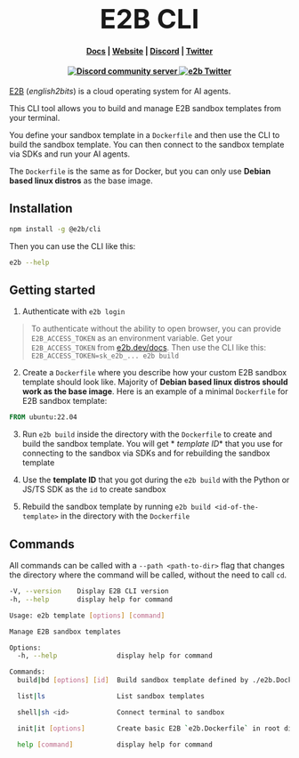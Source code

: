 <h1 align="center">
<span style="font-size:48px;"><b>E2B CLI</b></span>
</h1>

<h4 align="center">
  <a href="https://e2b.dev/docs">Docs</a> |
  <a href="https://e2b.dev">Website</a> |
  <a href="https://discord.gg/U7KEcGErtQ">Discord</a> |
  <a href="https://twitter.com/e2b_dev">Twitter</a>
</h4>

<h4 align="center">
  <a href="https://discord.gg/U7KEcGErtQ">
    <img src="https://img.shields.io/badge/chat-on%20Discord-blue" alt="Discord community server" />
  </a>
  <a href="https://twitter.com/e2b_dev">
    <img src="https://img.shields.io/twitter/follow/infisical?label=Follow" alt="e2b Twitter" />
  </a>
</h4>

[E2B](https://e2b.dev) (_english2bits_) is a cloud operating system for AI
agents.

This CLI tool allows you to build and manage E2B sandbox templates from your
terminal.

You define your sandbox template in a `Dockerfile` and then use the CLI to build
the sandbox template. You can then connect to the sandbox template via SDKs and
run your AI agents.

The `Dockerfile` is the same as for Docker, but you can only use **Debian based
linux distros** as the base image.

## Installation

```bash
npm install -g @e2b/cli
```

Then you can use the CLI like this:

```bash
e2b --help
```

## Getting started

1. Authenticate with `e2b login`

> To authenticate without the ability to open browser, you can provide
> `E2B_ACCESS_TOKEN` as an environment variable. Get your `E2B_ACCESS_TOKEN`
> from [e2b.dev/docs](https://e2b.dev/docs). Then use the CLI like this:
> `E2B_ACCESS_TOKEN=sk_e2b_... e2b build`

2. Create a `Dockerfile` where you describe how your custom E2B sandbox template
   should look like. Majority of **Debian based linux distros should work as the
   base image**. Here is an example of a minimal `Dockerfile` for E2B sandbox
   template:

```Dockerfile
FROM ubuntu:22.04
```

3. Run `e2b build` inside the directory with the `Dockerfile` to create and
   build the sandbox template. You will get * _template ID_* that you use for
   connecting to the sandbox via SDKs and for rebuilding the sandbox template

4. Use the **template ID** that you got during the `e2b build` with the Python
   or JS/TS SDK as the `id` to create sandbox

5. Rebuild the sandbox template by running `e2b build <id-of-the-template>` in
   the directory with the `Dockerfile`

## Commands

All commands can be called with a `--path <path-to-dir>` flag that changes the
directory where the command will be called, without the need to call `cd`.

```sh
-V, --version    Display E2B CLI version
-h, --help       display help for command
```

```sh
Usage: e2b template [options] [command]

Manage E2B sandbox templates

Options:
  -h, --help               display help for command

Commands:
  build|bd [options] [id]  Build sandbox template defined by ./e2b.Dockerfile or ./Dockerfile in root directory. By default the root directory is the current working directory. This command also creates e2b.toml config

  list|ls                  List sandbox templates

  shell|sh <id>            Connect terminal to sandbox

  init|it [options]        Create basic E2B `e2b.Dockerfile` in root directory. You can then run `e2b template build` to build sandbox template from this Dockerfile

  help [command]           display help for command
```
